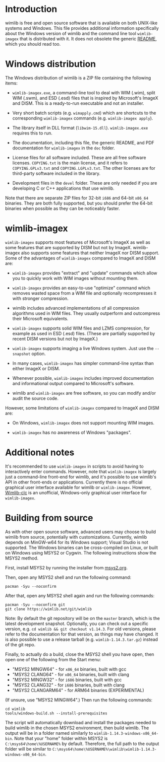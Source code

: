 # Introduction

wimlib is free and open source software that is available on both UNIX-like
systems and Windows.  This file provides additional information specifically
about the Windows version of wimlib and the command line tool `wimlib-imagex`
that is distributed with it.  It does not obsolete the generic
[README](README.md), which you should read too.

# Windows distribution

The Windows distribution of wimlib is a ZIP file containing the following items:

- `wimlib-imagex.exe`, a command-line tool to deal with WIM (.wim), split WIM
  (.swm), and ESD (.esd) files that is inspired by Microsoft's ImageX and DISM.
  This is a ready-to-run executable and not an installer.

- Very short batch scripts (e.g. `wimapply.cmd`) which are shortcuts to the
  corresponding `wimlib-imagex` commands (e.g. `wimlib-imagex apply`).

- The library itself in DLL format (`libwim-15.dll`).  `wimlib-imagex.exe`
  requires this to run.

- The documentation, including this file, the generic README, and PDF
  documentation for `wimlib-imagex` in the `doc` folder.

- License files for all software included.  These are all free software
  licenses.  `COPYING.txt` is the main license, and it refers to
  `COPYING.GPLv3.txt` and `COPYING.LGPLv3.txt`.  The other licenses are for
  third-party software included in the library.

- Development files in the `devel` folder.  These are only needed if you are
  developing C or C++ applications that use wimlib.

Note that there are separate ZIP files for 32-bit `i686` and 64-bit `x86_64`
binaries.  They are both fully supported, but you should prefer the 64-bit
binaries when possible as they can be noticeably faster.

# wimlib-imagex

`wimlib-imagex` supports most features of Microsoft's ImageX as well as some
features that are supported by DISM but not by ImageX.  wimlib-imagex also
supports some features that neither ImageX nor DISM support.  Some of the
advantages of `wimlib-imagex` compared to ImageX and DISM are:

- `wimlib-imagex` provides "extract" and "update" commands which allow you to
  quickly work with WIM images without mounting them.

- `wimlib-imagex` provides an easy-to-use "optimize" command which removes
  wasted space from a WIM file and optionally recompresses it with stronger
  compression.

- wimlib includes advanced implementations of all compression algorithms used in
  WIM files.  They usually outperform and outcompress their Microsoft
  equivalents.

- `wimlib-imagex` supports solid WIM files and LZMS compression, for example as
  used in ESD (.esd) files.  (These are partially supported by recent DISM
  versions but not by ImageX.)

- `wimlib-imagex` supports imaging a live Windows system.  Just use the
  `--snapshot` option.

- In many cases, `wimlib-imagex` has simpler command-line syntax than either
  ImageX or DISM.

- Whenever possible, `wimlib-imagex` includes improved documentation and
  informational output compared to Microsoft's software.

- wimlib and `wimlib-imagex` are free software, so you can modify and/or audit
  the source code.

However, some limitations of `wimlib-imagex` compared to ImageX and DISM are:

- On Windows, `wimlib-imagex` does not support mounting WIM images.

- `wimlib-imagex` has no awareness of Windows "packages".

# Additional notes

It's recommended to use `wimlib-imagex` in scripts to avoid having to
interactively enter commands.  However, note that `wimlib-imagex` is largely
just a command-line front-end for wimlib, and it's possible to use wimlib's API
in other front-ends or applications.  Currently there is no official graphical
user interface available for wimlib or `wimlib-imagex`.  However,
[Wimlib-clc](https://reboot.pro/files/file/588-wimlib-clc/) is an unofficial,
Windows-only graphical user interface for `wimlib-imagex`.

# Building from source

As with other open source software, advanced users may choose to build wimlib
from source, potentially with customizations.  Currently, wimlib depends on
MinGW-w64 for its Windows support; Visual Studio is not supported.  The Windows
binaries can be cross-compiled on Linux, or built on Windows using MSYS2 or
Cygwin.  The following instructions show the MSYS2 method.

First, install MSYS2 by running the installer from
[msys2.org](https://www.msys2.org).

Then, open any MSYS2 shell and run the following command:

    pacman -Syu --noconfirm

After that, open any MSYS2 shell again and run the following commands:

    pacman -Syu --noconfirm git
    git clone https://wimlib.net/git/wimlib

Note: By default the git repository will be on the `master` branch, which is the
latest development snapshot.  Optionally, you can check out a specific version,
e.g. `cd wimlib && git checkout v1.14.3`.  For old versions, please refer to the
documentation for that version, as things may have changed.  It is also possible
to use a release tarball (e.g. `wimlib-1.14.3.tar.gz`) instead of the git repo.

Finally, to actually do a build, close the MSYS2 shell you have open, then open
one of the following from the Start menu:

- "MSYS2 MINGW64" - for `x86_64` binaries, built with gcc
- "MSYS2 CLANG64" - for `x86_64` binaries, built with clang
- "MSYS2 MINGW32" - for `i686` binaries, built with gcc
- "MSYS2 CLANG32" - for `i686` binaries, built with clang
- "MSYS2 CLANGARM64" - for ARM64 binaries (EXPERIMENTAL)

(If unsure, use "MSYS2 MINGW64".)  Then run the following commands:

    cd wimlib
    tools/windows-build.sh --install-prerequisites

The script will automatically download and install the packages needed to build
wimlib in the chosen MSYS2 environment, then build wimlib.  The output will be
in a folder named similarly to `wimlib-1.14.3-windows-x86_64-bin`.  Note that
your "home" folder within MSYS2 is `C:\msys64\home\%USERNAME%` by default.
Therefore, the full path to the output folder will be similar to
`C:\msys64\home\%USERNAME%\wimlib\wimlib-1.14.3-windows-x86_64-bin`.
